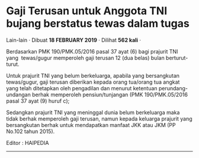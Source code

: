 Gaji Terusan untuk Anggota TNI bujang berstatus tewas dalam tugas
=================================================================

Lain-lain · Dibuat **18 FEBRUARY 2019** · Dilihat **562 kali** ·

Berdasarkan PMK 190/PMK.05/2016 pasal 37 ayat (6) bagi prajurit TNI yang  tewas/gugur memperoleh gaji terusan 12 (dua belas) bulan berturut-turut.

Untuk prajurit TNI yang belum berkeluarga, apabila yang bersangkutan tewas/gugur, gaji terusan diberikan kepada orang tua/orang tua angkat yang telah ditetapkan oleh pengadilan dan menurut ketentuan perundang-undangan berhak memperoleh pensiun/tunjangan (PMK 190/PMK.05/2016 pasal 37 ayat (9) huruf c);

Sedangkan prajurit TNI yang meninggal dunia belum berkeluarga maka tidak berhak memperoleh gaji terusan, namun kepada keluarga prajurit yang bersangkutan berhak untuk mendapatkan manfaat JKK atau JKM (PP No.102 tahun 2015).

Editor : HAIPEDIA  
  

  
  
  

* * *